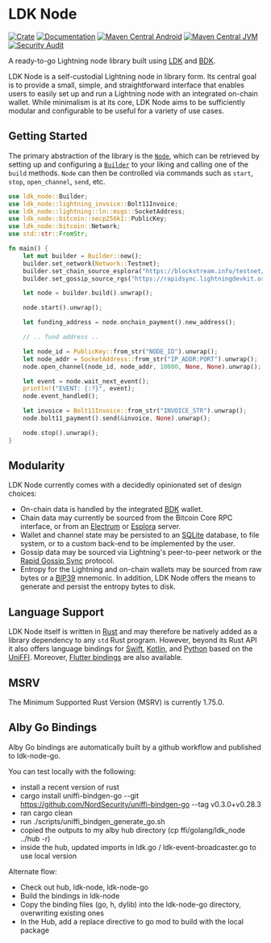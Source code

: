 # LDK Node

[![Crate](https://img.shields.io/crates/v/ldk-node.svg?logo=rust)](https://crates.io/crates/ldk-node)
[![Documentation](https://img.shields.io/static/v1?logo=read-the-docs&label=docs.rs&message=ldk-node&color=informational)](https://docs.rs/ldk-node)
[![Maven Central Android](https://img.shields.io/maven-central/v/org.lightningdevkit/ldk-node-android)](https://central.sonatype.com/artifact/org.lightningdevkit/ldk-node-android)
[![Maven Central JVM](https://img.shields.io/maven-central/v/org.lightningdevkit/ldk-node-jvm)](https://central.sonatype.com/artifact/org.lightningdevkit/ldk-node-jvm)
[![Security Audit](https://github.com/lightningdevkit/ldk-node/actions/workflows/audit.yml/badge.svg)](https://github.com/lightningdevkit/ldk-node/actions/workflows/audit.yml)

A ready-to-go Lightning node library built using [LDK][ldk] and [BDK][bdk].

LDK Node is a self-custodial Lightning node in library form. Its central goal is to provide a small, simple, and straightforward interface that enables users to easily set up and run a Lightning node with an integrated on-chain wallet. While minimalism is at its core, LDK Node aims to be sufficiently modular and configurable to be useful for a variety of use cases.

## Getting Started
The primary abstraction of the library is the [`Node`][api_docs_node], which can be retrieved by setting up and configuring a [`Builder`][api_docs_builder] to your liking and calling one of the `build` methods. `Node` can then be controlled via commands such as `start`, `stop`, `open_channel`, `send`, etc.

```rust
use ldk_node::Builder;
use ldk_node::lightning_invoice::Bolt11Invoice;
use ldk_node::lightning::ln::msgs::SocketAddress;
use ldk_node::bitcoin::secp256k1::PublicKey;
use ldk_node::bitcoin::Network;
use std::str::FromStr;

fn main() {
	let mut builder = Builder::new();
	builder.set_network(Network::Testnet);
	builder.set_chain_source_esplora("https://blockstream.info/testnet/api".to_string(), None);
	builder.set_gossip_source_rgs("https://rapidsync.lightningdevkit.org/testnet/snapshot".to_string());

	let node = builder.build().unwrap();

	node.start().unwrap();

	let funding_address = node.onchain_payment().new_address();

	// .. fund address ..

	let node_id = PublicKey::from_str("NODE_ID").unwrap();
	let node_addr = SocketAddress::from_str("IP_ADDR:PORT").unwrap();
	node.open_channel(node_id, node_addr, 10000, None, None).unwrap();

	let event = node.wait_next_event();
	println!("EVENT: {:?}", event);
	node.event_handled();

	let invoice = Bolt11Invoice::from_str("INVOICE_STR").unwrap();
	node.bolt11_payment().send(&invoice, None).unwrap();

	node.stop().unwrap();
}
```

## Modularity

LDK Node currently comes with a decidedly opinionated set of design choices:

- On-chain data is handled by the integrated [BDK][bdk] wallet.
- Chain data may currently be sourced from the Bitcoin Core RPC interface, or from an [Electrum][electrum] or [Esplora][esplora] server.
- Wallet and channel state may be persisted to an [SQLite][sqlite] database, to file system, or to a custom back-end to be implemented by the user.
- Gossip data may be sourced via Lightning's peer-to-peer network or the [Rapid Gossip Sync](https://docs.rs/lightning-rapid-gossip-sync/*/lightning_rapid_gossip_sync/) protocol.
- Entropy for the Lightning and on-chain wallets may be sourced from raw bytes or a [BIP39](https://github.com/bitcoin/bips/blob/master/bip-0039.mediawiki) mnemonic. In addition, LDK Node offers the means to generate and persist the entropy bytes to disk.

## Language Support
LDK Node itself is written in [Rust][rust] and may therefore be natively added as a library dependency to any `std` Rust program. However, beyond its Rust API it also offers language bindings for [Swift][swift], [Kotlin][kotlin], and [Python][python] based on the [UniFFI](https://github.com/mozilla/uniffi-rs/). Moreover, [Flutter bindings][flutter_bindings] are also available.

## MSRV
The Minimum Supported Rust Version (MSRV) is currently 1.75.0.

[api_docs]: https://docs.rs/ldk-node/*/ldk_node/
[api_docs_node]: https://docs.rs/ldk-node/*/ldk_node/struct.Node.html
[api_docs_builder]: https://docs.rs/ldk-node/*/ldk_node/struct.Builder.html
[rust_crate]: https://crates.io/
[ldk]: https://lightningdevkit.org/
[bdk]: https://bitcoindevkit.org/
[electrum]: https://github.com/spesmilo/electrum-protocol
[esplora]: https://github.com/Blockstream/esplora
[sqlite]: https://sqlite.org/
[rust]: https://www.rust-lang.org/
[swift]: https://www.swift.org/
[kotlin]: https://kotlinlang.org/
[python]: https://www.python.org/
[flutter_bindings]: https://github.com/LtbLightning/ldk-node-flutter

## Alby Go Bindings

Alby Go bindings are automatically built by a github workflow and published to ldk-node-go.

You can test locally with the following:

- install a recent version of rust
- cargo install uniffi-bindgen-go --git https://github.com/NordSecurity/uniffi-bindgen-go --tag v0.3.0+v0.28.3
- ran cargo clean
- run ./scripts/uniffi_bindgen_generate_go.sh
- copied the outputs to my alby hub directory (cp ffi/golang/ldk_node ../hub -r)
- inside the hub, updated imports in ldk.go / ldk-event-broadcaster.go to use local version

Alternate flow:

- Check out hub, ldk-node, ldk-node-go
- Build the bindings in ldk-node
- Copy the binding files (go, h, dylib) into the ldk-node-go directory, overwriting existing ones
- In the Hub, add a replace directive to go mod to build with the local package
